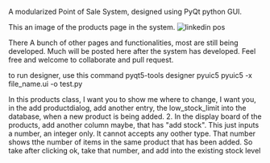 
A modularized Point of Sale System, designed using PyQt python GUI.

This an image of the products page in the system. 
![linkedin pos](https://github.com/maundulaurent/PyQt-POS/assets/79078172/3e8fd512-1884-40be-81c4-21c93d6e421d)


There A bunch of other pages and functionalities, most are still being developed.
Much will be posted here after the system has developed. 
Feel free and welcome to collaborate and pull request.


to run designer, use this command
pyqt5-tools designer
pyuic5
pyuic5 -x file_name.ui -o test.py


<!-- Delete this after -->


In this products class, I want you to show me where to change, I want you, in the add productdialog, add another entry, the low_stock_limit into the database, when a new product is being added.
2. In the display board of the products, add another column maybe, that has "add stock". This just inputs a number, an integer only. It cannot accepts any oother type. That number shows tthe number of items in the same product that has been added. So take after clicking ok, take that number, and add into the existing stock level